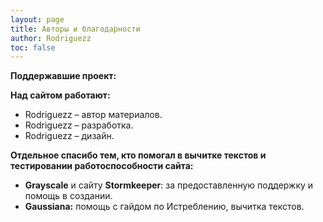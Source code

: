 ```yaml
---
layout: page
title: Авторы и благодарности
author: Rodriguezz
toc: false
---
```




**Поддержавшие проект:**

**Над сайтом работают:**

* Rodriguezz – автор материалов.
* Rodriguezz – разработка.
* Rodriguezz – дизайн.

**Отдельное спасибо тем, кто помогал в вычитке текстов и тестировании работоспособности сайта:**
* **Grayscale** и сайту **Stormkeeper**: за предоставленную поддержку и помощь в создании.
* **Gaussiana:** помощь с гайдом по Истреблению, вычитка текстов.
